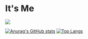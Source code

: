 # It's Me

<img src="https://i.pinimg.com/originals/2b/ee/98/2bee982ea6df73b7572d85dd304d7749.gif">

[![Anurag's GitHub stats](https://github-readme-stats.vercel.app/api?username=ragu6963&show_icons=true&theme=dracula)](https://github.com/anuraghazra/github-readme-stats)
[![Top Langs](https://github-readme-stats.vercel.app/api/top-langs/?username=ragu6963&theme=dracula&layout=compact)](https://github.com/anuraghazra/github-readme-stats)

